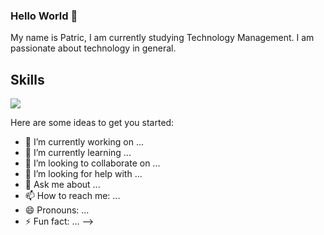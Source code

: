 ### Hello World 👋
My name is Patric, I am currently studying Technology Management.
I am passionate about technology in general.
<br>


<h2> Skills </h2>
<img src="{https://img.shields.io/badge/Gmail-D14836?style=for-the-badge&logo=gmail&logoColor=white}" />

Here are some ideas to get you started:

- 🔭 I’m currently working on ...
- 🌱 I’m currently learning ...
- 👯 I’m looking to collaborate on ...
- 🤔 I’m looking for help with ...
- 💬 Ask me about ...
- 📫 How to reach me: ...
- 😄 Pronouns: ...
- ⚡ Fun fact: ...
-->
